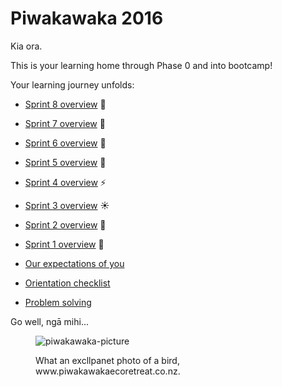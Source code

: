 # Piwakawaka 2016

Kia ora.

This is your learning home through Phase 0 and into bootcamp!

Your learning journey unfolds:

<!--- [Sprint 9 overview](/sprints/9-overview) :balloon:-->
- [Sprint 8 overview](/sprints/8-overview) :cherry_blossom:
- [Sprint 7 overview](/sprints/7-overview) :sunflower:
- [Sprint 6 overview](/sprints/6-overview) :honeybee:
- [Sprint 5 overview](/sprints/5-overview) :sunflower:
- [Sprint 4 overview](/sprints/4-overview) :zap:
- [Sprint 3 overview](/sprints/3-overview) :sunny:
- [Sprint 2 overview](/sprints/2-overview) :tada:
- [Sprint 1 overview](/sprints/1-overview) :seedling:

- [Our expectations of you](https://github.com/dev-academy-programme/orientation/tree/master/1-expectations)
- [Orientation checklist](https://github.com/dev-academy-programme/orientation)
- [Problem solving](https://github.com/dev-academy-programme/curriculum/blob/master/concepts/problem-solving/README.md)

Go well, ngā mihi...

<figure>
  <img src="http://www.piwakawakaecoretreat.co.nz/wp-content/uploads/2014/12/piwakawaka5.jpg" alt="piwakawaka-picture"><br>
  <figcaption>
    <p>What an excllpanet photo of a bird, www.piwakawakaecoretreat.co.nz.</p>
  </figcaption>
</figure>
